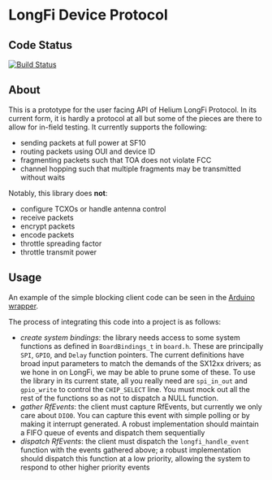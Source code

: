 # LongFi Device Protocol

## Code Status

[![Build Status](https://travis-ci.com/helium/longfi-device.svg?token=35YrBmyVB8LNrXzjrRop&branch=master)](https://travis-ci.com/helium/longfi-device)

## About

This is a prototype for the user facing API of Helium LongFi Protocol. In its current form, it is hardly a protocol at all but some of the pieces are there to allow for in-field testing. It currently supports the following:
* sending packets at full power at SF10
* routing packets using OUI and device ID
* fragmenting packets such that TOA does not violate FCC
* channel hopping such that multiple fragments may be transmitted without waits

Notably, this library does **not**:
* configure TCXOs or handle antenna control
* receive packets
* encrypt packets
* encode packets
* throttle spreading factor
* throttle transmit power

## Usage

An example of the simple blocking client code can be seen in the [Arduino wrapper](https://github.com/helium/longfi-arduino/blob/master/src/LongFi.cpp).

The process of integrating this code into a project is as follows:

* *create system bindings*: the library needs access to some system functions as defined in `BoardBindings_t` in `board.h`. These are principally `SPI`, `GPIO`, and `Delay` function pointers. The current definitions have broad input parameters to match the demands of the SX12xx drivers; as we hone in on LongFi, we may be able to prune some of these. To use the library in its current state, all you really need are `spi_in_out` and `gpio_write` to control the `CHIP_SELECT` line. You must mock out all the rest of the functions so as not to dispatch a NULL function.
* *gather RfEvents*: the client must capture RfEvents, but currently we only care about `DIO0`. You can capture this event with simple polling or by making it interrupt generated. A robust implementation should maintain a FIFO queue of events and dispatch them sequentially
* *dispatch RfEvents*: the client must dispatch the `longfi_handle_event` function with the events gathered above; a robust implementation should dispatch this function at a low priority, allowing the system to respond to other higher priority events
